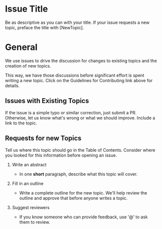 # Issue Title

Be as descriptive as you can with your title. If your issue requests
a new topic, preface the title with [NewTopic].

# General

We use issues to drive the discussion for changes to
existing topics and the creation of new topics.

This way, we have those discussions before significant
effort is spent writing a new topic. Click on the Guidelines
for Contributing link above for details.

## Issues with Existing Topics

If the issue is a simple typo or similar correction, just submit a PR.
Otherwise, let us know what's wrong or what we should improve. Include a
link to the topic.

## Requests for new Topics

Tell us where this topic should go in the Table of Contents. Consider where you
looked for this information before opening an issue.

1. Write an abstract

   - In one **short** paragraph, describe what this topic will cover.

2. Fill in an outline

    - Write a complete outline for the new topic. We'll help review the outline and approve that before anyone writes a topic.

3. Suggest reviewers

    - If you know someone who can provide feedback, use '@' to ask them to review.
